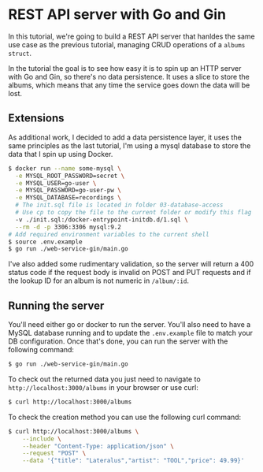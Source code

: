 # REST API server with Go and Gin

In this tutorial, we're going to build a REST API server that hanldes the same use case as the previous tutorial, managing CRUD operations of a `albums struct`.

In the tutorial the goal is to see how easy it is to spin up an HTTP server with Go and Gin, so there's no data persistence. It uses a slice to store the albums, which means that any time the service goes down the data will be lost.

## Extensions

As additional work, I decided to add a data persistence layer, it uses the same principles as the last tutorial, I'm using a mysql database to store the data that I spin up using Docker.

```bash
$ docker run --name some-mysql \
  -e MYSQL_ROOT_PASSWORD=secret \
  -e MYSQL_USER=go-user \
  -e MYSQL_PASSWORD=go-user-pw \
  -e MYSQL_DATABASE=recordings \
  # The init.sql file is located in folder 03-database-access
  # Use cp to copy the file to the current folder or modify this flag
  -v ./init.sql:/docker-entrypoint-initdb.d/1.sql \
  --rm -d -p 3306:3306 mysql:9.2
# Add required environment variables to the current shell
$ source .env.example
$ go run ./web-service-gin/main.go
```

I've also added some rudimentary validation, so the server will return a 400 status code if the request body is invalid on POST and PUT requests and if the lookup ID for an album is not numeric in `/album/:id`.

## Running the server

You'll need either go or docker to run the server. You'll also need to have a MySQL database running and to update the `.env.example` file to match your DB configuration. Once that's done, you can run the server with the following command:

```bash
$ go run ./web-service-gin/main.go
```

To check out the returned data you just need to navigate to `http://localhost:3000/albums` in your browser or use curl:

```bash
$ curl http://localhost:3000/albums
```

To check the creation method you can use the following curl command:

```bash
$ curl http://localhost:3000/albums \
    --include \
    --header "Content-Type: application/json" \
    --request "POST" \
    --data '{"title": "Lateralus","artist": "TOOL","price": 49.99}'
```

